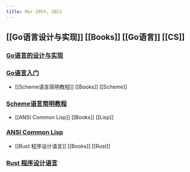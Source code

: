 ```yaml
---
title: Mar 29th, 2021
---
```


## [[Go语言设计与实现]] [[Books]]  [[Go语言]] [[CS]]
### [Go语言的设计与实现](https://draveness.me/golang/)
### [Go语言入门](https://github.com/unknwon/the-way-to-go_ZH_CN/blob/master/eBook/directory.md)
- [[Scheme语言简明教程]] [[Books]] [[Scheme]]
### [Scheme语言简明教程](https://songjinghe.github.io/TYS-zh-translation/)
- [[ANSI Common Lisp]] [[Books]] [[Lisp]]
### [ANSI Common Lisp](https://acl.readthedocs.io/en/latest/index.html)
- [[Rust 程序设计语言]] [[Books]] [[Rust]]
### [Rust 程序设计语言](https://kaisery.github.io/trpl-zh-cn/)